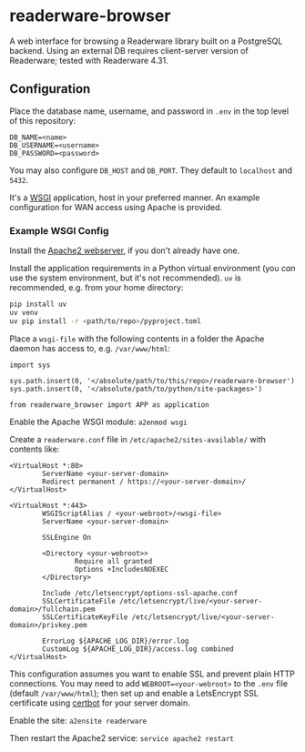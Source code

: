 # readerware-browser

A web interface for browsing a Readerware library built on a PostgreSQL backend.
Using an external DB requires client-server version of Readerware; tested with Readerware 4.31.

## Configuration

Place the database name, username, and password in `.env` in the top level of this repository:

```
DB_NAME=<name>
DB_USERNAME=<username>
DB_PASSWORD=<password>
```

You may also configure `DB_HOST` and `DB_PORT`. They default to `localhost` and `5432`.

It's a [WSGI](https://wsgi.readthedocs.io/en/latest/what.html) application, host in your preferred manner.
An example configuration for WAN access using Apache is provided.

### Example WSGI Config

Install the [Apache2 webserver](https://httpd.apache.org/download.cgi), if you don't already have one.

Install the application requirements in a Python virtual environment (you _can_ use the system environment, but it's not recommended).
`uv` is recommended, e.g. from your home directory:

```bash
pip install uv
uv venv
uv pip install -r <path/to/repo>/pyproject.toml
```

Place a `wsgi-file` with the following contents in a folder the Apache daemon has access to, e.g. `/var/www/html`:

```
import sys

sys.path.insert(0, '</absolute/path/to/this/repo>/readerware-browser')
sys.path.insert(0, '</absolute/path/to/python/site-packages>')

from readerware_browser import APP as application
```

Enable the Apache WSGI module: `a2enmod wsgi`

Create a `readerware.conf` file in `/etc/apache2/sites-available/` with contents like:

```
<VirtualHost *:80>
        ServerName <your-server-domain>
        Redirect permanent / https://<your-server-domain>/
</VirtualHost>

<VirtualHost *:443>
        WSGIScriptAlias / <your-webroot>/<wsgi-file>
        ServerName <your-server-domain>

        SSLEngine On

        <Directory <your-webroot>>
                Require all granted
                Options +IncludesNOEXEC
        </Directory>

        Include /etc/letsencrypt/options-ssl-apache.conf
        SSLCertificateFile /etc/letsencrypt/live/<your-server-domain>/fullchain.pem
        SSLCertificateKeyFile /etc/letsencrypt/live/<your-server-domain>/privkey.pem

        ErrorLog ${APACHE_LOG_DIR}/error.log
        CustomLog ${APACHE_LOG_DIR}/access.log combined
</VirtualHost>
```

This configuration assumes you want to enable SSL and prevent plain HTTP connections.
You may need to add `WEBROOT=<your-webroot>` to the `.env` file (default `/var/www/html`);
then set up and enable a LetsEncrypt SSL certificate using [certbot](https://certbot.eff.org/instructions?ws=apache&os=snap) for your server domain.

Enable the site: `a2ensite readerware`

Then restart the Apache2 service: `service apache2 restart`
